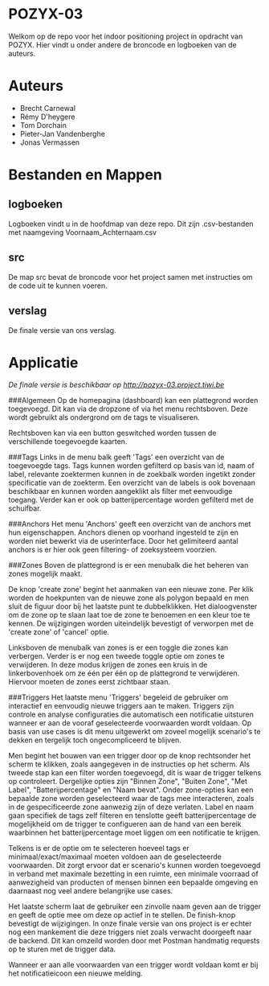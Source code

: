 POZYX-03
===========
Welkom op de repo voor het indoor positioning project in opdracht van POZYX. Hier vindt u onder andere de broncode en logboeken van de auteurs.


Auteurs
============

* Brecht Carnewal
* Rémy D'heygere
* Tom Dorchain
* Pieter-Jan Vandenberghe
* Jonas Vermassen 
 

Bestanden en Mappen
========

logboeken
------
Logboeken vindt u in de hoofdmap van deze repo. Dit zijn .csv-bestanden met naamgeving Voornaam_Achternaam.csv

src
------
De map src bevat de broncode voor het project samen met instructies om de code uit te kunnen voeren.

verslag
------
De finale versie van ons verslag.


Applicatie
============

_De finale versie is beschikbaar op http://pozyx-03.project.tiwi.be_

###Algemeen
Op de homepagina (dashboard) kan een plattegrond worden toegevoegd. Dit kan via de dropzone of via het menu rechtsboven.
Deze wordt gebruikt als ondergrond om de tags te visualiseren.

Rechtsboven kan via een button geswitched worden tussen de verschillende toegevoegde kaarten.

###Tags
Links in de menu balk geeft 'Tags' een overzicht van de toegevoegde tags.
Tags kunnen worden gefilterd op basis van id, naam of label, relevante zoektermen kunnen in de zoekbalk worden ingetikt zonder specificatie van de zoekterm. Een overzicht van de labels is ook bovenaan beschikbaar en kunnen worden aangeklikt als filter met eenvoudige toegang. Verder kan er ook op batterijpercentage worden gefilterd met de schuifbar.

###Anchors
Het menu 'Anchors' geeft een overzicht van de anchors met hun eigenschappen. Anchors dienen op voorhand ingesteld te zijn en worden niet bewerkt via de userinterface. Door het gelimiteerd aantal anchors is er hier ook geen filtering- of zoeksysteem voorzien. 

###Zones
Boven de plattegrond is er een menubalk die het beheren van zones mogelijk maakt.

De knop 'create zone' begint het aanmaken van een nieuwe zone. Per klik worden de hoekpunten van de nieuwe zone als polygon bepaald en men sluit de figuur door bij het laatste punt te dubbelklikken.
Het dialoogvenster om de zone op te slaan laat toe de zone te benoemen en een kleur toe te kennen.
De wijzigingen worden uiteindelijk bevestigt of verworpen met de 'create zone' of 'cancel' optie. 

Linksboven de menubalk van zones is er een toggle die zones kan verbergen. Verder is er nog een tweede toggle optie om zones te verwijderen. In deze modus krijgen de zones een kruis in de linkerbovenhoek om ze één per één op de plattegrond te verwijderen. Hiervoor moeten de zones eerst zichtbaar staan. 

###Triggers
Het laatste menu 'Triggers' begeleid de gebruiker om interactief en eenvoudig nieuwe triggers aan te maken. Triggers zijn controle en analyse configuraties die automatisch een notificatie uitsturen wanneer er aan de vooraf geselecteerde voorwaarden wordt voldaan. Op basis van use cases is dit menu uitgewerkt om zoveel mogelijk scenario's te dekken en tergelijk toch ongecompliceerd te blijven.

Men begint het bouwen van een trigger door op de knop rechtsonder het scherm te klikken, zoals aangegeven in de instructies op het scherm. Als tweede stap kan een filter worden toegevoegd, dit is waar de trigger telkens op controleert. Dergelijke opties zijn "Binnen Zone", "Buiten Zone", "Met Label", "Batterijpercentage" en "Naam bevat". Onder zone-opties kan een bepaalde zone worden geselecteerd waar de tags mee interacteren, zoals in de gespecificeerde zone aanwezig zijn of deze verlaten. Label en naam gaan specifiek de tags zelf filteren en tenslotte geeft batterijpercentage de mogelijkheid om de trigger te configueren aan de hand van een bereik waarbinnen het batterijpercentage moet liggen om een notificatie te krijgen.

Telkens is er de optie om te selecteren hoeveel tags er minimaal/exact/maximaal moeten voldoen aan de geselecteerde voorwaarden. Dit zorgt ervoor dat er scenario's kunnen worden toegevoegd in verband met maximale bezetting in een ruimte, een minimale voorraad of aanwezigheid van producten of mensen binnen een bepaalde omgeving en daarnaast nog veel andere belangrijke use cases.

Het laatste scherm laat de gebruiker een zinvolle naam geven aan de trigger en geeft de optie mee om deze op actief in te stellen.
De finish-knop bevestigt de wijzigingen. In onze finale versie van ons project is er echter nog een mankement die deze triggers niet zoals verwacht doorgeeft naar de backend. Dit kan omzeild worden door met Postman handmatig requests op te sturen met de trigger data.

Wanneer er aan alle voorwaarden van een trigger wordt voldaan komt er bij het notificatieicoon een nieuwe melding.


